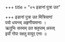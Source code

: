 +++
title = "०५ इडानां पुत्रा उत"

+++
इडानां पुत्रा उत मित्रियाणां  
पयो धयन्त्व् अहृणीयमानाः ।  
ऋतुभिः सस्यम् उत क्ल्̥प्तम् अस्त्व्  
इर्यो गोपा रक्षतु वायुर् एनाः ॥